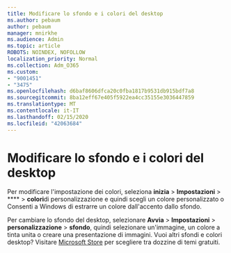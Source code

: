 ```yaml
---
title: Modificare lo sfondo e i colori del desktop
ms.author: pebaum
author: pebaum
manager: mnirkhe
ms.audience: Admin
ms.topic: article
ROBOTS: NOINDEX, NOFOLLOW
localization_priority: Normal
ms.collection: Adm_O365
ms.custom:
- "9001451"
- "3475"
ms.openlocfilehash: d6baf8606dfca20c0fba1817b9531db915bdf7a8
ms.sourcegitcommit: 8ba12eff67e405f5922ea4cc35155e3036447859
ms.translationtype: MT
ms.contentlocale: it-IT
ms.lasthandoff: 02/15/2020
ms.locfileid: "42063684"
---
```

# <a name="change-your-desktop-background-and-colors"></a>Modificare lo sfondo e i colori del desktop

Per modificare l'impostazione dei colori, seleziona **inizia** > **Impostazioni** > **** > **colori**di personalizzazione e quindi scegli un colore personalizzato o Consenti a Windows di estrarre un colore dall'accento dallo sfondo.

Per cambiare lo sfondo del desktop, selezionare **Avvia** > **Impostazioni** > **personalizzazione** > **sfondo**, quindi selezionare un'immagine, un colore a tinta unita o creare una presentazione di immagini. Vuoi altri sfondi e colori desktop? Visitare [Microsoft Store](https://www.microsoft.com/en-us/store/collections/windowsthemes) per scegliere tra dozzine di temi gratuiti.
